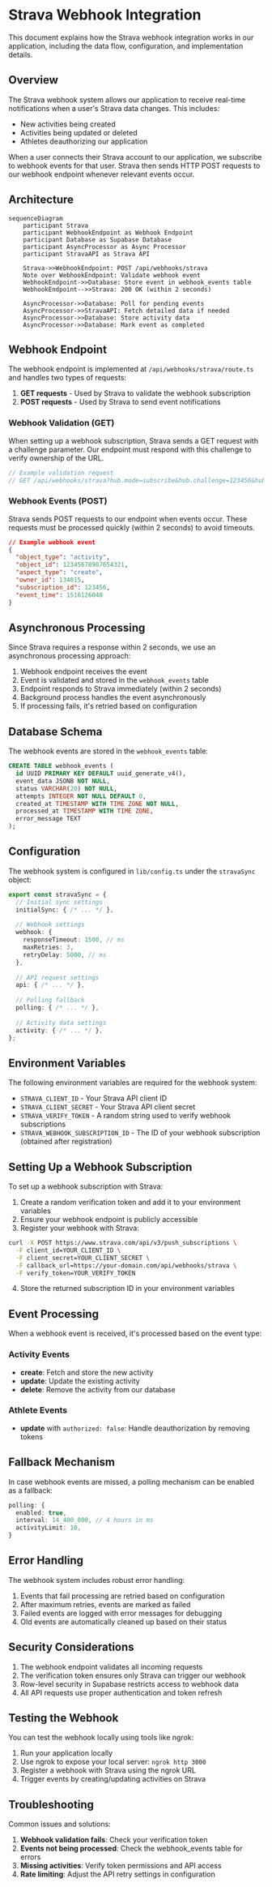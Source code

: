 # Strava Webhook Integration

This document explains how the Strava webhook integration works in our application, including the data flow, configuration, and implementation details.

## Overview

The Strava webhook system allows our application to receive real-time notifications when a user's Strava data changes. This includes:

- New activities being created
- Activities being updated or deleted
- Athletes deauthorizing our application

When a user connects their Strava account to our application, we subscribe to webhook events for that user. Strava then sends HTTP POST requests to our webhook endpoint whenever relevant events occur.

## Architecture

```mermaid
sequenceDiagram
    participant Strava
    participant WebhookEndpoint as Webhook Endpoint
    participant Database as Supabase Database
    participant AsyncProcessor as Async Processor
    participant StravaAPI as Strava API

    Strava->>WebhookEndpoint: POST /api/webhooks/strava
    Note over WebhookEndpoint: Validate webhook event
    WebhookEndpoint->>Database: Store event in webhook_events table
    WebhookEndpoint-->>Strava: 200 OK (within 2 seconds)
    
    AsyncProcessor->>Database: Poll for pending events
    AsyncProcessor->>StravaAPI: Fetch detailed data if needed
    AsyncProcessor->>Database: Store activity data
    AsyncProcessor->>Database: Mark event as completed
```

## Webhook Endpoint

The webhook endpoint is implemented at `/api/webhooks/strava/route.ts` and handles two types of requests:

1. **GET requests** - Used by Strava to validate the webhook subscription
2. **POST requests** - Used by Strava to send event notifications

### Webhook Validation (GET)

When setting up a webhook subscription, Strava sends a GET request with a challenge parameter. Our endpoint must respond with this challenge to verify ownership of the URL.

```typescript
// Example validation request
// GET /api/webhooks/strava?hub.mode=subscribe&hub.challenge=123456&hub.verify_token=YOUR_VERIFY_TOKEN
```

### Webhook Events (POST)

Strava sends POST requests to our endpoint when events occur. These requests must be processed quickly (within 2 seconds) to avoid timeouts.

```json
// Example webhook event
{
  "object_type": "activity",
  "object_id": 12345678987654321,
  "aspect_type": "create",
  "owner_id": 134815,
  "subscription_id": 123456,
  "event_time": 1516126040
}
```

## Asynchronous Processing

Since Strava requires a response within 2 seconds, we use an asynchronous processing approach:

1. Webhook endpoint receives the event
2. Event is validated and stored in the `webhook_events` table
3. Endpoint responds to Strava immediately (within 2 seconds)
4. Background process handles the event asynchronously
5. If processing fails, it's retried based on configuration

## Database Schema

The webhook events are stored in the `webhook_events` table:

```sql
CREATE TABLE webhook_events (
  id UUID PRIMARY KEY DEFAULT uuid_generate_v4(),
  event_data JSONB NOT NULL,
  status VARCHAR(20) NOT NULL,
  attempts INTEGER NOT NULL DEFAULT 0,
  created_at TIMESTAMP WITH TIME ZONE NOT NULL,
  processed_at TIMESTAMP WITH TIME ZONE,
  error_message TEXT
);
```

## Configuration

The webhook system is configured in `lib/config.ts` under the `stravaSync` object:

```typescript
export const stravaSync = {
  // Initial sync settings
  initialSync: { /* ... */ },
  
  // Webhook settings
  webhook: {
    responseTimeout: 1500, // ms
    maxRetries: 3,
    retryDelay: 5000, // ms
  },
  
  // API request settings
  api: { /* ... */ },
  
  // Polling fallback
  polling: { /* ... */ },
  
  // Activity data settings
  activity: { /* ... */ },
};
```

## Environment Variables

The following environment variables are required for the webhook system:

- `STRAVA_CLIENT_ID` - Your Strava API client ID
- `STRAVA_CLIENT_SECRET` - Your Strava API client secret
- `STRAVA_VERIFY_TOKEN` - A random string used to verify webhook subscriptions
- `STRAVA_WEBHOOK_SUBSCRIPTION_ID` - The ID of your webhook subscription (obtained after registration)

## Setting Up a Webhook Subscription

To set up a webhook subscription with Strava:

1. Create a random verification token and add it to your environment variables
2. Ensure your webhook endpoint is publicly accessible
3. Register your webhook with Strava:

```bash
curl -X POST https://www.strava.com/api/v3/push_subscriptions \
  -F client_id=YOUR_CLIENT_ID \
  -F client_secret=YOUR_CLIENT_SECRET \
  -F callback_url=https://your-domain.com/api/webhooks/strava \
  -F verify_token=YOUR_VERIFY_TOKEN
```

4. Store the returned subscription ID in your environment variables

## Event Processing

When a webhook event is received, it's processed based on the event type:

### Activity Events

- **create**: Fetch and store the new activity
- **update**: Update the existing activity
- **delete**: Remove the activity from our database

### Athlete Events

- **update** with `authorized: false`: Handle deauthorization by removing tokens

## Fallback Mechanism

In case webhook events are missed, a polling mechanism can be enabled as a fallback:

```typescript
polling: {
  enabled: true,
  interval: 14_400_000, // 4 hours in ms
  activityLimit: 10,
}
```

## Error Handling

The webhook system includes robust error handling:

1. Events that fail processing are retried based on configuration
2. After maximum retries, events are marked as failed
3. Failed events are logged with error messages for debugging
4. Old events are automatically cleaned up based on their status

## Security Considerations

1. The webhook endpoint validates all incoming requests
2. The verification token ensures only Strava can trigger our webhook
3. Row-level security in Supabase restricts access to webhook data
4. All API requests use proper authentication and token refresh

## Testing the Webhook

You can test the webhook locally using tools like ngrok:

1. Run your application locally
2. Use ngrok to expose your local server: `ngrok http 3000`
3. Register a webhook with Strava using the ngrok URL
4. Trigger events by creating/updating activities on Strava

## Troubleshooting

Common issues and solutions:

1. **Webhook validation fails**: Check your verification token
2. **Events not being processed**: Check the webhook_events table for errors
3. **Missing activities**: Verify token permissions and API access
4. **Rate limiting**: Adjust the API retry settings in configuration